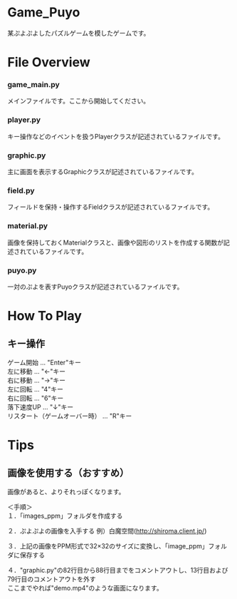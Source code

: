 # Game_Puyo
某ぷよぷよしたパズルゲームを模したゲームです。

# File Overview
### game_main.py
メインファイルです。ここから開始してください。<br>
### player.py
キー操作などのイベントを扱うPlayerクラスが記述されているファイルです。<br>
### graphic.py
主に画面を表示するGraphicクラスが記述されているファイルです。<br>
### field.py
フィールドを保持・操作するFieldクラスが記述されているファイルです。<br>
### material.py
画像を保持しておくMaterialクラスと、画像や図形のリストを作成する関数が記述されているファイルです。<br>
### puyo.py
一対のぷよを表すPuyoクラスが記述されているファイルです。

# How To Play
## キー操作
ゲーム開始 ... "Enter"キー<br>
左に移動 ... "←"キー<br>
右に移動 ... "→"キー<br>
左に回転 ... "4"キー<br>
右に回転 ... "6"キー<br>
落下速度UP ... "↓"キー<br>
リスタート（ゲームオーバー時） ... "R"キー<br>

# Tips
## 画像を使用する（おすすめ）
画像があると、よりそれっぽくなります。

＜手順＞<br>
１．「images_ppm」フォルダを作成する

２．ぷよぷよの画像を入手する
例）白魔空間(http://shiroma.client.jp/)

３．上記の画像をPPM形式で32×32のサイズに変換し、「image_ppm」フォルダに保存する

４．"graphic.py"の82行目から88行目までをコメントアウトし、13行目および79行目のコメントアウトを外す
<br>
ここまでやれば"demo.mp4"のような画面になります。
